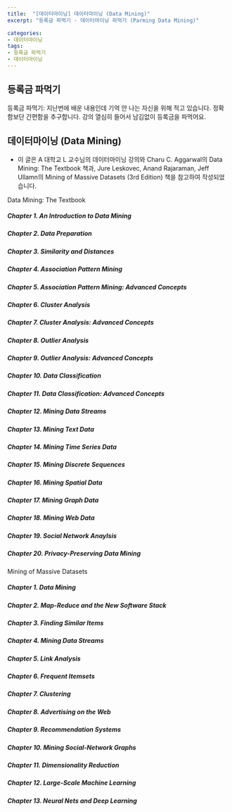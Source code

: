 ```yaml
---
title:  "[데이터마이닝] 데이터마이닝 (Data Mining)"
excerpt: "등록금 파먹기 - 데이터마이닝 파먹기 (Parming Data Mining)"

categories:
- 데이터마이닝
tags:
- 등록금 파먹기
- 데이터마이닝
---
```


## 등록금 파먹기
등록금 파먹기: 지난번에 배운 내용인데 기억 안 나는 자신을 위해 적고 있습니다. 정확함보단 간편함을 추구합니다. 강의 열심히 들어서 남김없이 등록금을 파먹어요.

## 데이터마이닝 (Data Mining)
* 이 글은 A 대학교 L 교수님의 데이터마이닝 강의와 Charu C. Aggarwal의 Data Mining: The Textbook 책과, Jure Leskovec, Anand Rajaraman, Jeff Ullamn의 Mining of Massive Datasets (3rd Edition) 책을 참고하여 작성되었습니다.

Data Mining: The Textbook
##### Chapter 1. An Introduction to Data Mining
##### Chapter 2. Data Preparation
##### Chapter 3. Similarity and Distances
##### Chapter 4. Association Pattern Mining
##### Chapter 5. Association Pattern Mining: Advanced Concepts
##### Chapter 6. Cluster Analysis
##### Chapter 7. Cluster Analysis: Advanced Concepts
##### Chapter 8. Outlier Analysis
##### Chapter 9. Outlier Analysis: Advanced Concepts
##### Chapter 10. Data Classification
##### Chapter 11. Data Classification: Advanced Concepts
##### Chapter 12. Mining Data Streams
##### Chapter 13. Mining Text Data
##### Chapter 14. Mining Time Series Data
##### Chapter 15. Mining Discrete Sequences
##### Chapter 16. Mining Spatial Data
##### Chapter 17. Mining Graph Data
##### Chapter 18. Mining Web Data
##### Chapter 19. Social Network Anaylsis
##### Chapter 20. Privacy-Preserving Data Mining

Mining of Massive Datasets
##### Chapter 1. Data Mining
##### Chapter 2. Map-Reduce and the New Software Stack
##### Chapter 3. Finding Similar Items
##### Chapter 4. Mining Data Streams
##### Chapter 5. Link Analysis
##### Chapter 6. Frequent Itemsets
##### Chapter 7. Clustering
##### Chapter 8. Advertising on the Web
##### Chapter 9. Recommendation Systems
##### Chapter 10. Mining Social-Network Graphs
##### Chapter 11. Dimensionality Reduction
##### Chapter 12. Large-Scale Machine Learning
##### Chapter 13. Neural Nets and Deep Learning

